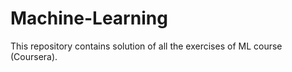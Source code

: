 # Machine-Learning

This repository contains solution of all the exercises of ML course (Coursera).
